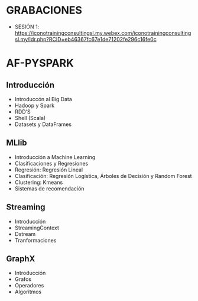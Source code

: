 # GRABACIONES 

- SESIÓN 1: https://iconotrainingconsultingsl.my.webex.com/iconotrainingconsultingsl.my/ldr.php?RCID=eb46367fc67e1de71202fe296c16fe0c

# AF-PYSPARK

## Introducción

- Introduccón al Big Data 
- Hadoop y Spark
- RDD’S
- Shell (Scala)
- Datasets y DataFrames

## MLlib

- Introducción a Machine Learning
- Clasificaciones y Regresiones
- Regresión: Regresión Lineal
- Clasificación: Regresión Logística, Árboles de Decisión y Random Forest
- Clustering: Kmeans
- Sistemas de recomendación

## Streaming

- Introducción
- StreamingContext
- Dstream
- Tranformaciones

## GraphX

- Introducción
- Grafos
- Operadores
- Algoritmos

